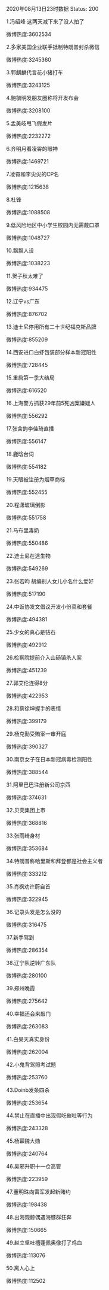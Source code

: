 2020年08月13日23时数据
Status: 200

1.冯绍峰 这两天减下来了没人拍了

微博热度:3602534

2.多家美国企业联手抵制特朗普封杀微信

微博热度:3245360

3.郭麒麟代言花小猪打车

微博热度:3243125

4.鲍毓明发朋友圈称将开发布会

微博热度:3208100

5.孟美岐甩飞假发片

微博热度:2232272

6.齐明月看凌霄的眼神

微博热度:1469721

7.凌霄和李尖尖的CP名

微博热度:1215638

8.杜锋

微博热度:1088508

9.低风险地区中小学生校园内无需戴口罩

微博热度:1048727

10.飘飘人设

微博热度:1038223

11.贺子秋太难了

微博热度:934475

12.辽宁vs广东

微博热度:876702

13.迪士尼停用所有二十世纪福克斯品牌

微博热度:855209

14.西安进口白虾包装部分样本新冠阳性

微博热度:728445

15.重启第一季大结局

微博热度:616520

16.上海警方抓获29年前5死凶案嫌疑人

微博热度:556292

17.张含韵李佳琦直播

微博热度:556147

18.鹿晗台词

微博热度:554182

19.天眼被注册为烟草商标

微博热度:552455

20.程潇玻璃倒影

微博热度:551758

21.马布里毒奶

微博热度:550486

22.迪士尼在逃生物

微博热度:549269

23.张若昀 胡编别人女儿小名什么爱好

微博热度:517190

24.中饭协发文倡议开发小份菜和套餐

微博热度:494381

25.少女的真心是钻石

微博热度:492912

26.检察院提前介入山砀镇杀人案

微博热度:451239

27.郭艾伦连得8分

微博热度:422953

28.和蔡徐坤握手的表情

微博热度:399179

29.杨克勤受贿案一审开庭

微博热度:390327

30.南京女子在日本新冠病毒检测阳性

微博热度:388544

31.阿里巴巴注册新公司京西

微博热度:374631

32.贝壳集团上市

微博热度:368816

33.张雨绮身材

微博热度:353684

34.特朗普称哈里斯和拜登都是社会主义者

微博热度:333212

35.肖枫劝许蔚自首

微博热度:322945

36.记录头发是怎么没的

微博热度:316475

37.新手驾到

微博热度:286354

38.辽宁队逆转广东队

微博热度:280100

39.郑州晚霞

微博热度:275642

40.幸福还会来敲门

微博热度:263083

41.白昊天真实身份

微博热度:262004

42.小鬼背驾照考试题

微博热度:253760

43.Doinb发条四杀

微博热度:253654

44.禁止在直播中出现假吃催吐等行为

微博热度:243328

45.杨幂魏大勋

微博热度:240764

46.吴邪升职十一仓高管

微博热度:223959

47.董明珠向雷军发起新赌约

微博热度:198438

48.出海观鲸偶遇海豚群狂奔

微博热度:150665

49.赵立坚吐槽蓬佩奥像打了鸡血

微博热度:113076

50.离人心上

微博热度:112502

